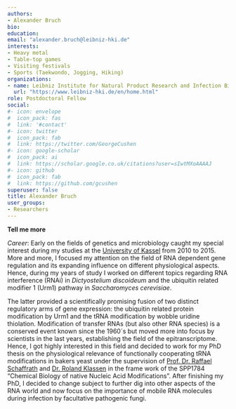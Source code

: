 ```yaml
---
authors:
- Alexander Bruch
bio:  
education: 
email: "alexander.bruch@leibniz-hki.de"
interests:
- Heavy metal
- Table-top games
- Visiting festivals
- Sports (Taekwondo, Jogging, Hiking)
organizations:
- name: Leibniz Institute for Natural Product Research and Infection Biology (Leibniz-HKI)
  url: "https://www.leibniz-hki.de/en/home.html"
role: Postdoctoral Fellow
social:
#- icon: envelope
#  icon_pack: fas
#  link: '#contact'
#- icon: twitter
#  icon_pack: fab
#  link: https://twitter.com/GeorgeCushen
#- icon: google-scholar
#  icon_pack: ai
#  link: https://scholar.google.co.uk/citations?user=sIwtMXoAAAAJ
#- icon: github
#  icon_pack: fab
#  link: https://github.com/gcushen
superuser: false
title: Alexander Bruch
user_groups:
- Researchers
---
```


__Tell me more__

_Career_: Early on the fields of genetics and microbiology caught my special interest during my studies at the [University of Kassel](https://www.uni-kassel.de/uni/) from 2010 to 2015. More and more, I focused my attention on the field of RNA dependent gene regulation and its expanding influence on different physiological aspects. Hence, during my years of study I worked on different topics regarding RNA interference (RNAi) in _Dictyostelium discoideum_ and the ubiquitin related modifier 1 (Urm1) pathway in _Saccharomyces cerevisiae_.  

The latter provided a scientifically promising fusion of two distinct regulatory arms of gene expression: the ubiquitin related protein modification by Urm1 and the tRNA modification by wobble uridine thiolation. Modification of transfer RNAs (but also other RNA species) is a conserved event known since the 1960´s but moved more into focus by scientists in the last years, establishing the field of the epitranscriptome. Hence, I got highly interested in this field and decided to work for my PhD thesis on the physiological relevance of functionally cooperating tRNA modifications in bakers yeast under the supervision of [Prof. Dr. Raffael Schaffrath](https://www.uni-kassel.de/fb10/institute/biologie/fachgebiete/mikrobiologie/prof-dr-raffael-schaffrath.html) and [Dr. Roland Klassen](https://www.uni-kassel.de/fb10/institute/biologie/fachgebiete/mikrobiologie/mitarbeiter/detailseite/person/1166-Roland-Klassen.html) in the frame work of the SPP1784 “Chemical Biology of native Nucleic Acid Modifications”. After finishing my PhD, I decided to change subject to further dig into other aspects of the RNA world and now focus on the importance of mobile RNA molecules during infection by facultative pathogenic fungi.
